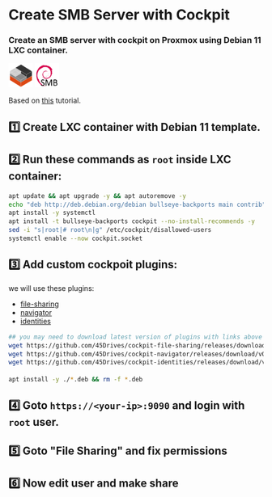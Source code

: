 # Create SMB Server with Cockpit
### Create an SMB server with cockpit on Proxmox using Debian 11 LXC container.
<img src="https://raw.githubusercontent.com/ariadata/proxmox-templates-helpers/main/static/icons/LXC.png" alt="Debian LXC" height="48" /> <img src="https://raw.githubusercontent.com/ariadata/proxmox-templates-helpers/main/static/icons/smb-debian.png" alt="SMB on Debian" height="48" />

Based on [this](https://www.youtube.com/watch?v=Hu3t8pcq8O0) tutorial.

## 1️⃣ Create LXC container with Debian 11 template.

## 2️⃣ Run these commands as `root` inside LXC container:
```sh
apt update && apt upgrade -y && apt autoremove -y
echo "deb http://deb.debian.org/debian bullseye-backports main contrib" | tee -a /etc/apt/sources.list
apt install -y systemctl
apt install -t bullseye-backports cockpit --no-install-recommends -y
sed -i "s|root|# root\n|g" /etc/cockpit/disallowed-users
systemctl enable --now cockpit.socket
```

## 3️⃣ Add custom cockpoit plugins:
we will use these plugins:
- [file-sharing](https://github.com/45Drives/cockpit-file-sharing)
- [navigator](https://github.com/45Drives/cockpit-navigator)
- [identities](https://github.com/45Drives/cockpit-identities)
```sh
## you may need to download latest version of plugins with links above
wget https://github.com/45Drives/cockpit-file-sharing/releases/download/v3.3.2-2/cockpit-file-sharing_3.3.2-2focal_all.deb
wget https://github.com/45Drives/cockpit-navigator/releases/download/v0.5.10/cockpit-navigator_0.5.10-1focal_all.deb
wget https://github.com/45Drives/cockpit-identities/releases/download/v0.1.12/cockpit-identities_0.1.12-1focal_all.deb

apt install -y ./*.deb && rm -f *.deb
```

## 4️⃣ Goto `https://<your-ip>:9090` and login with `root` user.

## 5️⃣ Goto "File Sharing" and fix permissions

## 6️⃣ Now edit user and make share

